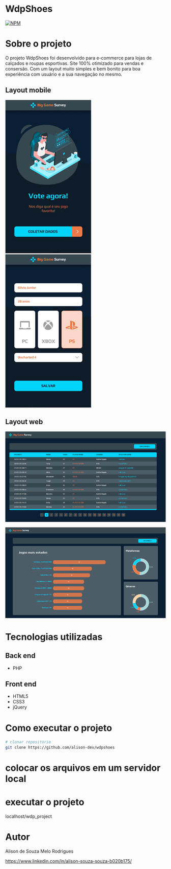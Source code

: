 # WdpShoes 
[![NPM](https://img.shields.io/npm/1/react)](https://github.com/alison-dev/wdpshoes/blob/main/LICENSE) 

# Sobre o projeto

O projeto WdpShoes foi desenvolvido para e-commerce para lojas de calçados e roupas esportivas. Site 100% otimizado para vendas e consersão.
Com um layout muito simples e bem bonito para boa experiência com usuário e a sua navegação no mesmo. 

## Layout mobile
![Mobile 1](https://github.com/acenelio/assets/raw/main/sds1/mobile1.png) ![Mobile 2](https://github.com/acenelio/assets/raw/main/sds1/mobile2.png)

## Layout web
![Web 1](https://github.com/acenelio/assets/raw/main/sds1/web1.png)

![Web 2](https://github.com/acenelio/assets/raw/main/sds1/web2.png)


# Tecnologias utilizadas
## Back end
- PHP
## Front end
- HTML5
- CSS3
- jQuery 

# Como executar o projeto

```bash
# clonar repositório
git clone https://github.com/alison-dev/wdpshoes
```

# colocar os arquivos em um servidor local

# executar o projeto
localhost/wdp_project

# Autor

Alison de Souza Melo Rodrigues

https://www.linkedin.com/in/alison-souza-souza-b020b175/

